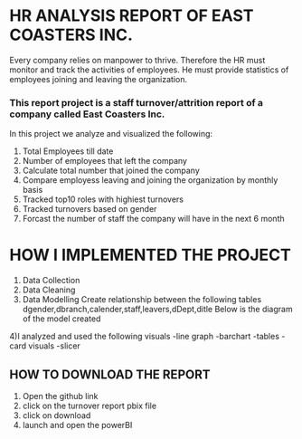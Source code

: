 # HR ANALYSIS REPORT OF EAST COASTERS INC.

Every company relies on manpower to thrive. Therefore the HR must monitor and track the activities of employees. He must provide statistics of employees joining and leaving the organization.

### This report project is a staff turnover/attrition report of a company called East Coasters Inc.
In this project we analyze and visualized the following:
1) Total Employees till date
2) Number of employees that left the company
3) Calculate total number that joined the company
4) Compare employess leaving and joining the organization by monthly basis
5) Tracked top10 roles with highiest turnovers
6) Tracked turnovers based on gender
7) Forcast the number of staff the company will have in the next 6 month

# HOW I IMPLEMENTED THE PROJECT

1) Data Collection
2) Data Cleaning
3) Data Modelling
Create relationship between the following tables dgender,dbranch,calender,staff,leavers,dDept,ditle
Below is the diagram of the model created

4)I analyzed and used the following visuals
-line graph
-barchart
-tables
-card visuals
-slicer

## HOW TO DOWNLOAD THE REPORT
1) Open the github link
2) click on the turnover report pbix file
3) click on download
4) launch and open the powerBI
